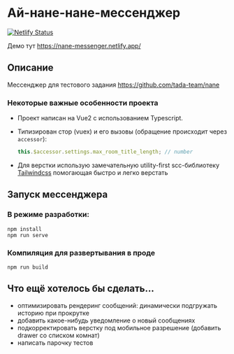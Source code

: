 # Ай-нане-нане-мессенджер

[![Netlify Status](https://api.netlify.com/api/v1/badges/9f72ae4f-0d96-4b80-9194-fb218268bdb7/deploy-status)](https://app.netlify.com/sites/nane-messenger/deploys)

Демо тут https://nane-messenger.netlify.app/

## Описание

Мессенджер для тестового задания https://github.com/tada-team/nane

### Некоторые важные особенности проекта

- Проект написан на Vue2 с использованием Typescript.

- Типизирован стор (vuex) и его вызовы (обращение происходит через `accessor`):
  ```typescript
  this.$accessor.settings.max_room_title_length; // number
  ```
- Для верстки использую замечательную utility-first scc-библиотеку [Tailwindcss](Tailwindcss.com) помогающая быстро и легко верстать

## Запуск мессенджера

### В режиме разработки:

```
npm install
npm run serve
```

### Компиляция для развертывания в проде

```
npm run build
```

## Что ещё хотелось бы сделать...

- оптимизировать рендеринг сообщений: динамически подгружать историю при прокрутке
- добавить какое-нибудь уведомление о новый сообщениях
- подкорректировать верстку под мобильное разрешение (добавить drawer со списком комнат)
- написать парочку тестов
